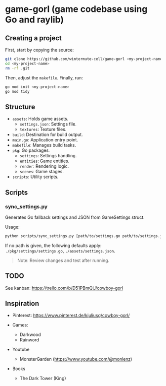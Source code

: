 <!-- LTeX: language=en-US -->
# game-gorl (game codebase using Go and raylib)
## Creating a project
First, start by copying the source:
```bash
git clone https://github.com/wintermute-cell/game-gorl <my-project-name>
cd <my-project-name>
rm -rf .git
```
Then, adjust the `makefile`. Finally, run:
```bash
go mod init <my-project-name>
go mod tidy
```

## Structure
- `assets`: Holds game assets.
  - `settings.json`: Settings file.
  - `textures`: Texture files.
- `build`: Destination for build output.
- `main.go`: Application entry point.
- `makefile`: Manages build tasks.
- `pkg`: Go packages.
  - `settings`: Settings handling.
  - `entities`: Game entities.
  - `render`: Rendering logic.
  - `scenes`: Game stages.
- `scripts`: Utility scripts.

## Scripts

### sync_settings.py
Generates Go fallback settings and JSON from GameSettings struct.

Usage:
```bash
python scripts/sync_settings.py [path/to/settings.go path/to/settings.json]
```
If no path is given, the following defaults apply: `./pkg/settings/settings.go`,
`./assets/settings.json`.

> Note: Review changes and test after running.


## TODO
See kanban: https://trello.com/b/D51PBmQU/cowboy-gorl

## Inspiration
- Pinterest: https://www.pinterest.de/kjuliusg/cowboy-gorl/
- Games:
    - Darkwood
    - Rainword

- Youtube
    - MonsterGarden (https://www.youtube.com/@monlenz)

- Books
    - The Dark Tower (King)
